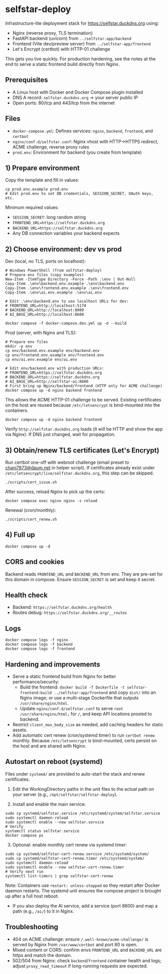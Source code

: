 # selfstar-deploy

Infrastructure-lite deployment stack for https://selfstar.duckdns.org using:
- Nginx (reverse proxy, TLS termination)
- FastAPI backend (uvicorn) from `../selfstar-app/backend`
- Frontend (Vite dev/preview server) from `../selfstar-app/frontend`
- Let's Encrypt (certbot) with HTTP-01 challenge

This gets you live quickly. For production hardening, see the notes at the end to serve a static frontend build directly from Nginx.

## Prerequisites

- A Linux host with Docker and Docker Compose plugin installed
- DNS A record: `selfstar.duckdns.org` -> your server public IP
- Open ports: 80/tcp and 443/tcp from the internet

## Files

- `docker-compose.yml`: Defines services: `nginx`, `backend`, `frontend`, and `certbot`
- `nginx/conf.d/selfstar.conf`: Nginx vhost with HTTP->HTTPS redirect, ACME challenge, reverse proxy rules
- `prod.env`: Environment for backend (you create from template)

## 1) Prepare environment

Copy the template and fill in values:

```
cp prod.env.example prod.env
# Edit prod.env to set DB credentials, SESSION_SECRET, OAuth keys, etc.
```

Minimum required values:
- `SESSION_SECRET`: long random string
- `FRONTEND_URL=https://selfstar.duckdns.org`
- `BACKEND_URL=https://selfstar.duckdns.org`
- Any DB connection variables your backend expects

## 2) Choose environment: dev vs prod

Dev (local, no TLS, ports on localhost):

```
# Windows PowerShell (from selfstar-deploy)
# Prepare env files (copy examples)
New-Item -ItemType Directory -Force -Path .\env | Out-Null
Copy-Item .\env\backend.env.example .\env\backend.env
Copy-Item .\env\frontend.env.example .\env\frontend.env
Copy-Item .\env\ai.env.example .\env\ai.env

# Edit .\env\backend.env to use localhost URLs for dev:
# FRONTEND_URL=http://localhost:5174
# BACKEND_URL=http://localhost:8000
# AI_BASE_URL=http://localhost:8600

docker compose -f docker-compose.dev.yml up -d --build
```

Prod (server, with Nginx and TLS):

```
# Prepare env files
mkdir -p env
cp env/backend.env.example env/backend.env
cp env/frontend.env.example env/frontend.env
cp env/ai.env.example env/ai.env

# Edit env/backend.env with production URLs:
# FRONTEND_URL=https://selfstar.duckdns.org
# BACKEND_URL=https://selfstar.duckdns.org
# AI_BASE_URL=http://selfstar-ai:8600
# First bring up Nginx/backend/frontend (HTTP only for ACME challenge)
docker compose up -d nginx backend frontend
```

This allows the ACME HTTP-01 challenge to be served. Existing certificates on the host are reused because `/etc/letsencrypt` is bind-mounted into the containers.

```
docker compose up -d nginx backend frontend
```

Verify `http://selfstar.duckdns.org` loads (it will be HTTP and show the app via Nginx). If DNS just changed, wait for propagation.

## 3) Obtain/renew TLS certificates (Let's Encrypt)

Run certbot one-off with webroot challenge (email preset to chani7873@daum.net in helper script). If certificates already exist under `/etc/letsencrypt/live/selfstar.duckdns.org`, this step can be skipped.

```
./scripts/cert_issue.sh
```

After success, reload Nginx to pick up the certs:

```
docker compose exec nginx nginx -s reload
```

Renewal (cron/monthly):

```
./scripts/cert_renew.sh
```

## 4) Full up

```
docker compose up -d
```

## CORS and cookies

Backend reads `FRONTEND_URL` and `BACKEND_URL` from env. They are pre-set for this domain in compose. Ensure `SESSION_SECRET` is set and keep it secret.

## Health check

- Backend: `https://selfstar.duckdns.org/health`
- Routes debug: `https://selfstar.duckdns.org/__routes`

## Logs

```
docker compose logs -f nginx
docker compose logs -f backend
docker compose logs -f frontend
```

## Hardening and improvements

- Serve a static frontend build from Nginx for better performance/security:
  - Build the frontend: `docker build -f Dockerfile -t selfstar-frontend:build ../selfstar-app/frontend` and copy `dist/` into an Nginx image; or use a multi-stage Dockerfile that outputs `/usr/share/nginx/html`.
  - Update `nginx/conf.d/selfstar.conf` to serve `root /usr/share/nginx/html;` for `/`, and keep API locations proxied to backend.
- Restrict `client_max_body_size` as needed, add caching headers for static assets.
- Add automatic cert renew (cron/systemd timer) to run `certbot renew` monthly. Because `/etc/letsencrypt` is bind-mounted, certs persist on the host and are shared with Nginx.

## Autostart on reboot (systemd)

Files under `systemd/` are provided to auto-start the stack and renew certificates.

1) Edit the WorkingDirectory paths in the unit files to the actual path on your server (e.g., `/opt/selfstar/selfstar-deploy`).

2) Install and enable the main service:

```
sudo cp systemd/selfstar.service /etc/systemd/system/selfstar.service
sudo systemctl daemon-reload
sudo systemctl enable --now selfstar.service
# Verify
systemctl status selfstar.service
docker compose ps
```

3) Optional: enable monthly cert renew via systemd timer:

```
sudo cp systemd/selfstar-cert-renew.service /etc/systemd/system/
sudo cp systemd/selfstar-cert-renew.timer /etc/systemd/system/
sudo systemctl daemon-reload
sudo systemctl enable --now selfstar-cert-renew.timer
# Verify next run
systemctl list-timers | grep selfstar-cert-renew
```

Note: Containers use `restart: unless-stopped` so they restart after Docker daemon restarts. The systemd unit ensures the compose project is brought up after a full host reboot.
- If you also deploy the AI service, add a service (port 8600) and map a path (e.g., `/ai/`) to it in Nginx.

## Troubleshooting

- 404 on ACME challenge: ensure `/.well-known/acme-challenge/` is served by Nginx from `/var/www/certbot` and port 80 is open.
- Mixed content or CORS: confirm envs `FRONTEND_URL` and `BACKEND_URL` are https and match the domain.
- 502/504 from Nginx: check `backend`/`frontend` container health and logs; adjust `proxy_read_timeout` if long-running requests are expected.